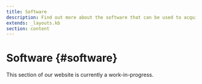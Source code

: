 ```yaml
---
title: Software
description: Find out more about the software that can be used to acquire all those terabytes (petabytes) of data.
extends: _layouts.kb
section: content
---
```


# Software {#software}

This section of our website is currently a work-in-progress. 